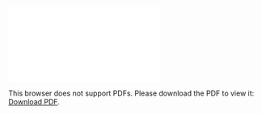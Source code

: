 <object data="christ-in-song/CIS1908pdfs/173.pdf" type="application/pdf" width="100%" height="1024px">
    <embed src="christ-in-song/CIS1908pdfs/173.pdf">
        <p>This browser does not support PDFs. Please download the PDF to view it: <a href="christ-in-song/CIS1908pdfs/173.pdf">Download PDF</a>.</p>
    </embed>
</object>
